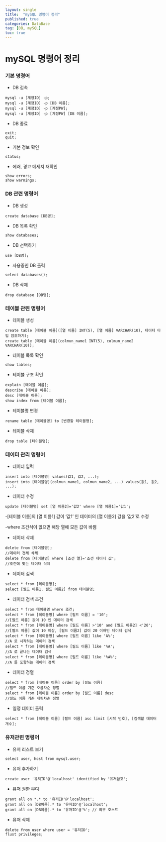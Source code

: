 ```yaml
---
layout: single
title:  "mySQL 명령어 정리"
published: true
categories: DataBase
tag: [DB, mySQL]
toc: true
---
```


# mySQL 명령어 정리

### 기본 명령어

* DB 접속

```mysql
mysql -u [계정ID] -p;
mysql -u [계정ID] -p [DB 이름];
mysql -u [계정ID] -p [계정PW];
mysql -u [계정ID] -p [계정PW] [DB 이름];
```

* DB 종료

```mysql
exit;
quit;
```

* 기본 정보 확인

```mysql
status;
```

* 에러, 경고 메세지 재확인

```mysql
show errors;
show warnings;
```



### DB 관련 명령어

* DB 생성

```mysql
create database [DB명];
```

* DB 목록 확인

```mysql
show databases;
```

* DB 선택하기

```mysql
use [DB명];
```

* 사용중인 DB 출력

```mysql
select databases();
```

* DB 삭제

```mysql
drop database [DB명];
```



### 테이블 관련 명령어

* 테이블 생성

```mysql
create table [테이블 이름]([열 이름] INT(5), [열 이름] VARCHAR(10), 데이터 타입 참조하기);
create table [테이블 이름](colmun_name1 INT(5), colmun_name2  VARCHAR(10));
```

* 테이블 목록 확인

```mysql
show tables;
```

* 테이블 구조 확인

```mysql
explain [테이블 이름];
describe [테이블 이름];
desc [테이블 이름];
show index from [테이블 이름];
```

* 테이블명 변경

```mysql
rename table [테이블명] to [변경할 테이블명];
```

* 테이블 삭제

```mysql
drop table [테이블명];
```



### 데이터 관리 명령어

* 데이터 입력

```mysql
insert into [테이블명] values(값1, 값2, ...);
insert into [테이블명](colmun_name1, colmun_name2, ...) values(값1, 값2, ...);
```

* 데이터 수정

```mysql
update [테이블명] set [열 이름2]='값2' where [열 이름1]='값1';
```

-[테이블 이름]의 [열 이름1] 값이 ‘값1’ 인 데이터의 [열 이름2] 값을 ‘값2’로 수정

-where 조건식이 없으면 해당 열에 모든 값이 바뀜

* 데이터 삭제

```mysql
delete from [테이블명];
//데이터 전체 삭제
delete from [테이블명] where [조건 열]='조건 데이터 값';
//조건에 맞는 데이터 삭제
```

* 데이터 검색

```mysql
select * from [테이블명];
select [필드 이름1, 필드 이름2] from 테이블명;
```

* 데이터 검색 조건

```mysql
select * from 테이블명 where 조건;
select * from [테이블명] where [필드 이름] = '10';
//[필드 이름] 값이 10 인 데이터 검색
select * from [테이블명] where [필드 이름] >'10' and [필드 이름2] <'20';
//[필드 이름] 값이 10 이상, [필드 이름2] 값이 20 이하인 데이터 검색
select * from [테이블명] where [필드 이름] like 'A%';
//A 로 시작하는 데이터 검색
select * from [테이블명] where [필드 이름] like '%A';
//A 로 끝나는 데이터 검색
select * from [테이블명] where [필드 이름] like '%A%';
//A 를 포함하는 데이터 검색
```

* 데이터 정렬

```mysql
select * from [테이블 이름] order by [필드 이름]
//필드 이름 기준 오름차순 정렬
select * from [테이블 이름] order by [필드 이름] desc
//필드 이름 기준 내림차순 정렬
```

* 일정 데이터 출력

```mysql
select * from [테이블 이름] [필드 이름] asc limit [시작 번호], [검색할 데이터 개수];
```



### 유저관련 명령어

* 유저 리스트 보기

```mysql
select user, host from mysql.user;
```

* 유저 추가하기

```mysql
create user '유저ID'@'localhost' identified by '유저암호';
```

* 유저 권한 부여

```mysql
grant all on *.* to '유저ID'@'localhost';
grant all on [DB이름].* to '유저ID'@'localhost';
grant all on [DB이름].* to '유저ID'@'%'; // 외부 호스트
```

* 유저 삭제

```mysql
delete from user where user = '유저ID';
flust privileges;
```